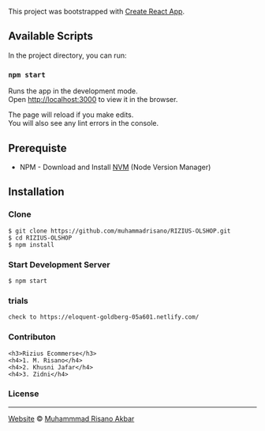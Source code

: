 This project was bootstrapped with [Create React App](https://github.com/facebook/create-react-app).

## Available Scripts

In the project directory, you can run:

### `npm start`

Runs the app in the development mode.<br>
Open [http://localhost:3000](http://localhost:3000) to view it in the browser.

The page will reload if you make edits.<br>
You will also see any lint errors in the console.


## Prerequiste
- NPM - Download and Install [NVM](https://github.com/creationix/nvm) (Node Version Manager)

## Installation
### Clone
```
$ git clone https://github.com/muhammadrisano/RIZIUS-OLSHOP.git
$ cd RIZIUS-OLSHOP
$ npm install
```


### Start Development Server
```
$ npm start
```

### trials
```
check to https://eloquent-goldberg-05a601.netlify.com/
```

### Contributon
```
<h3>Rizius Ecommerse</h3>
<h4>1. M. Risano</h4>
<h4>2. Khusni Jafar</h4>
<h4>3. Zidni</h4>
```
### License
----

[Website](http://muhammadrisano.online) © [Muhammmad Risano Akbar](https://github.com/muhammadrisano/)

